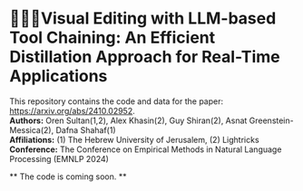 # **🎥🔧🔗Visual Editing with LLM-based Tool Chaining: An Efficient Distillation Approach for Real-Time Applications**

This repository contains the code and data for the paper: https://arxiv.org/abs/2410.02952. <br>
**Authors:** Oren Sultan(1,2), Alex Khasin(2), Guy Shiran(2), Asnat Greenstein-Messica(2), Dafna Shahaf(1) <br>
**Affiliations:** (1) The Hebrew University of Jerusalem, (2) Lightricks <br>
**Conference:** The Conference on Empirical Methods in Natural Language Processing (EMNLP 2024) <br>

** The code is coming soon. **
